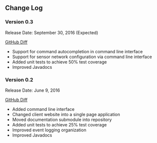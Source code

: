 ## Change Log

### Version 0.3

Release Date: September 30, 2016 (Expected)

[GitHub Diff](https://github.com/ghorbanzade/sloth/compare/sloth-0.3...sloth-0.2)

 * Support for command autocompletion in command line interface
 * Support for sensor network configuration via command line interface
 * Added unit tests to achieve 50% test coverage
 * Improved Javadocs

### Version 0.2

Release Date: June 9, 2016

[GitHub Diff](https://github.com/ghorbanzade/sloth/compare/sloth-0.2...sloth-0.1)

 * Added command line interface
 * Changed client website into a single page application
 * Moved documentation submodule into repository
 * Added unit tests to achieve 25% test coverage
 * Improved event logging organization
 * Improved Javadocs
